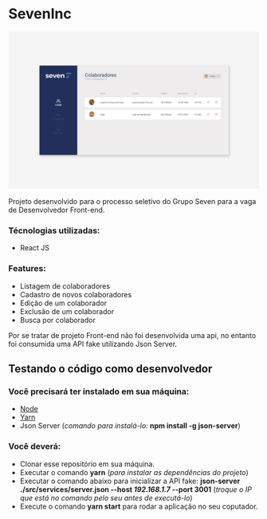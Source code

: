 # SevenInc

<p align="left">
  <img widht="1086" src="./mockup.jpg">
</p>

Projeto desenvolvido para o processo seletivo do Grupo Seven para a vaga de Desenvolvedor Front-end.


### Técnologias utilizadas:

* React JS


### Features:

* Listagem de colaboradores
* Cadastro de novos colaboradores
* Edição de um colaborador
* Exclusão de um colaborador
* Busca por colaborador


Por se tratar de  projeto  Front-end não foi desenvolvida uma api, no entanto foi consumida uma API fake utilizando Json Server.


## Testando o código como desenvolvedor


### Você precisará ter instalado em sua máquina:

* <a href="https://nodejs.org/en/">Node</a>
* <a href="https://yarnpkg.com/">Yarn</a>
* Json Server (*comando para instalá-lo:*   **npm install -g json-server**)


### Você deverá:

* Clonar esse repositório em sua máquina.
* Executar o comando **yarn** (*para instalar as dependências do projeto*)
* Executar o comando abaixo para inicializar a API fake: 
**json-server ./src/services/server.json --host *192.168.1.7* --port 3001**
(*troque o IP que está no comando pelo seu antes de executá-lo*)
* Execute o comando **yarn start** para rodar a aplicação no seu coputador.
